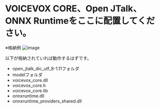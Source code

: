 # VOICEVOX CORE、Open JTalk、ONNX Runtimeをここに配置してください。

※格納例
![image](https://github.com/YuukiOgino/VoicevoxEngineForUE/assets/10606646/230a161a-9ed4-47b2-977f-018bcffaf119)

以下が格納されていれば動作するはずです。

* open_jtalk_dic_utf_8-1.11フォルダ
* modelフォルダ
* voicevox_core.dll
* voicevox_core.h
* voicevox_core.lib
* onnxruntime.dll
* onnxruntime_providers_shared.dll
